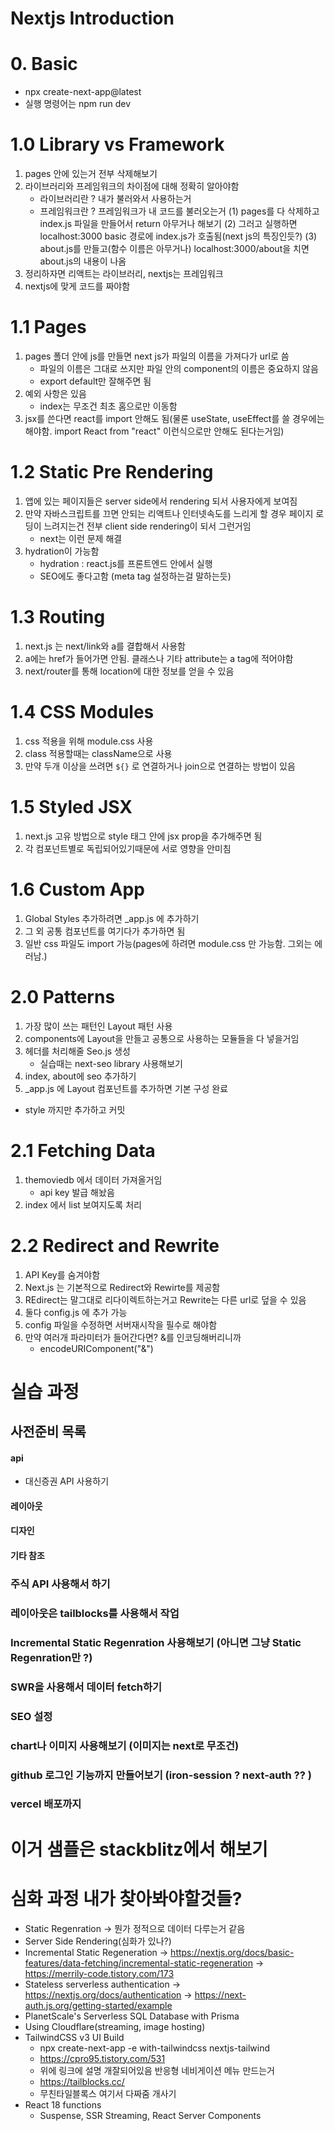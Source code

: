 # Nextjs Introduction

# 0. Basic
- npx create-next-app@latest
- 실행 명령어는 npm run dev

# 1.0 Library vs Framework
1) pages 안에 있는거 전부 삭제해보기
2) 라이브러리와 프레임워크의 차이점에 대해 정확히 알아야함
    - 라이브러리란 ? 내가 불러와서 사용하는거
    - 프레임워크란 ? 프레임워크가 내 코드를 불러오는거
    (1) pages를 다 삭제하고 index.js 파일을 만들어서 return 아무거나 해보기
    (2) 그러고 실행하면 localhost:3000 basic 경로에 index.js가 호출됨(next js의 특징인듯?)
    (3) about.js를 만들고(함수 이름은 아무거나) localhost:3000/about을 치면 about.js의 내용이 나옴
3) 정리하자면 리액트는 라이브러리, nextjs는 프레임워크
4) nextjs에 맞게 코드를 짜야함

# 1.1 Pages
1) pages 폴더 안에 js를 만들면 next js가 파일의 이름을 가져다가 url로 씀
    - 파일의 이름은 그대로 쓰지만 파일 안의 component의 이름은 중요하지 않음
    - export default만 잘해주면 됨
2) 예외 사항은 있음
    - index는 무조건 최초 홈으로만 이동함
3) jsx를 쓴다면 react를 import 안해도 됨(물론 useState, useEffect를 쓸 경우에는 해야함. import React from "react" 이런식으로만 안해도 된다는거임)

# 1.2 Static Pre Rendering
1) 앱에 있는 페이지들은 server side에서 rendering 되서 사용자에게 보여짐
2) 만약 자바스크립트를 끄면 안되는 리액트나 인터넷속도를 느리게 할 경우 페이지 로딩이 느려지는건 전부 client side rendering이 되서 그런거임
	- next는 이런 문제 해결
3) hydration이 가능함
	- hydration : react.js를 프론트엔드 안에서 실행
	- SEO에도 좋다고함 (meta tag 설정하는걸 말하는듯)
	
# 1.3 Routing
1) next.js 는 next/link와 a를 결합해서 사용함
2) a에는 href가 들어가면 안됨. 클래스나 기타 attribute는 a tag에 적어야함
3) next/router를 통해 location에 대한 정보를 얻을 수 있음

# 1.4 CSS Modules
1) css 적용을 위해 module.css 사용
2) class 적용할때는 className으로 사용
3) 만약 두개 이상을 쓰려면 `${}` 로 연결하거나 join으로 연결하는 방법이 있음

# 1.5 Styled JSX
1) next.js 고유 방법으로 style 태그 안에 jsx prop을 추가해주면 됨
2) 각 컴포넌트별로 독립되어있기때문에 서로 영향을 안미침

# 1.6 Custom App
1) Global Styles 추가하려면 _app.js 에 추가하기
2) 그 외 공통 컴포넌트를 여기다가 추가하면 됨
3) 일반 css 파일도 import 가능(pages에 하려면 module.css 만 가능함. 그외는 에러남.)


# 2.0 Patterns
1) 가장 많이 쓰는 패턴인 Layout 패턴 사용
2) components에 Layout을 만들고 공통으로 사용하는 모듈들을 다 넣을거임
3) 헤더를 처리해줄 Seo.js 생성
	- 실습때는 next-seo library 사용해보기
4) index, about에 seo 추가하기
5) _app.js 에 Layout 컴포넌트를 추가하면 기본 구성 완료
- style 까지만 추가하고 커밋


# 2.1 Fetching Data
1) themoviedb 에서 데이터 가져올거임
	- api key 발급 해놨음
2) index 에서 list 보여지도록 처리

# 2.2 Redirect and Rewrite
1) API Key를 숨겨야함
2) Next.js 는 기본적으로 Redirect와 Rewirte를 제공함
3) REdirect는 말그대로 리다이렉트하는거고 Rewrite는 다른 url로 덮을 수 있음
4) 둘다 config.js 에 추가 가능
5) config 파일을 수정하면 서버재시작을 필수로 해야함
6) 만약 여러개 파라미터가 들어간다면? &를 인코딩해버리니까
	- encodeURIComponent("&")

# 실습 과정
## 사전준비 목록
#### api 
- 대신증권 API 사용하기
#### 레이아웃
#### 디자인
#### 기타 참조

### 주식 API 사용해서 하기 
### 레이아웃은 tailblocks를 사용해서 작업
### Incremental Static Regenration 사용해보기 (아니면 그냥 Static Regenration만 ?)
### SWR을 사용해서 데이터 fetch하기
### SEO 설정
### chart나 이미지 사용해보기 (이미지는 next로 무조건)
### github 로그인 기능까지 만들어보기 (iron-session ? next-auth ?? )
### vercel 배포까지

# 이거 샘플은 stackblitz에서 해보기
# 심화 과정 내가 찾아봐야할것들?
- Static Regenration
    -> 뭔가 정적으로 데이터 다루는거 같음
- Server Side Rendering(심화가 있나?)
- Incremental Static Regeneration
    -> https://nextjs.org/docs/basic-features/data-fetching/incremental-static-regeneration
    -> https://merrily-code.tistory.com/173
- Stateless serverless authentication
    -> https://nextjs.org/docs/authentication
    -> https://next-auth.js.org/getting-started/example
- PlanetScale's Serverless SQL Database with Prisma
- Using Cloudflare(streaming, image hosting)
- TailwindCSS v3 UI Build
	- npx create-next-app -e with-tailwindcss nextjs-tailwind
	- https://cpro95.tistory.com/531
	- 위에 링크에 설명 개잘되어있음 반응형 네비게이션 메뉴 만드는거
	- https://tailblocks.cc/
	- 무친타일블록스 여기서 다짜줌 개사기
- React 18 functions
    - Suspense, SSR Streaming, React Server Components